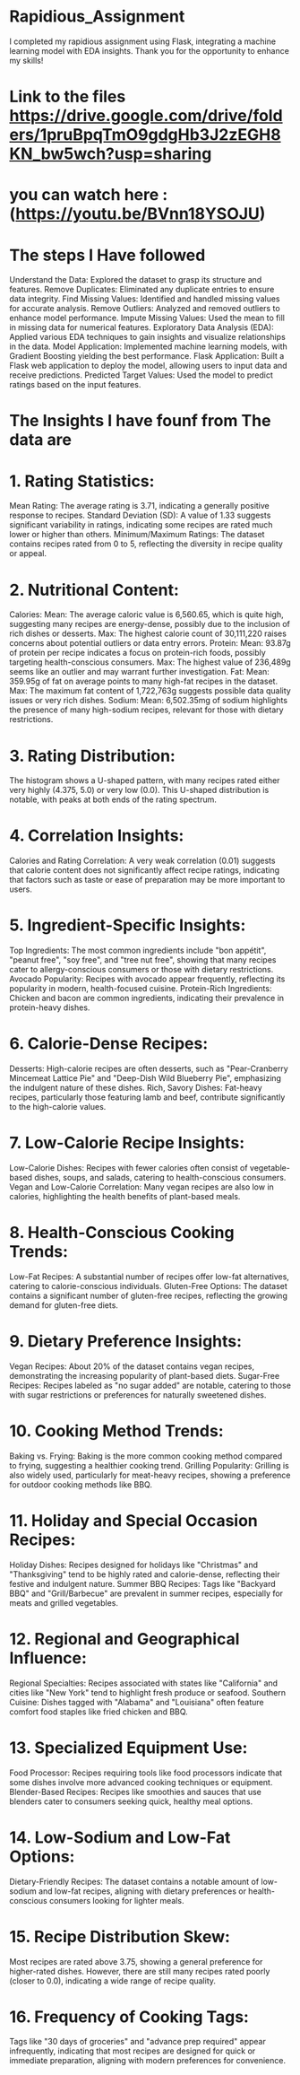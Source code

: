 # Rapidious_Assignment
I completed my rapidious assignment using Flask, integrating a machine learning model with EDA insights. Thank you for the opportunity to enhance my skills!
# Link to the files https://drive.google.com/drive/folders/1pruBpqTmO9gdgHb3J2zEGH8KN_bw5wch?usp=sharing
# you can watch here :(https://youtu.be/BVnn18YSOJU)
# The steps I Have followed
Understand the Data: Explored the dataset to grasp its structure and features.
Remove Duplicates: Eliminated any duplicate entries to ensure data integrity.
Find Missing Values: Identified and handled missing values for accurate analysis.
Remove Outliers: Analyzed and removed outliers to enhance model performance.
Impute Missing Values: Used the mean to fill in missing data for numerical features.
Exploratory Data Analysis (EDA): Applied various EDA techniques to gain insights and visualize relationships in the data.
Model Application: Implemented machine learning models, with Gradient Boosting yielding the best performance.
Flask Application: Built a Flask web application to deploy the model, allowing users to input data and receive predictions.
Predicted Target Values: Used the model to predict ratings based on the input features.

# The Insights I have founf from The data are 
# 1. Rating Statistics:
Mean Rating: The average rating is 3.71, indicating a generally positive response to recipes.
Standard Deviation (SD): A value of 1.33 suggests significant variability in ratings, indicating some recipes are rated much lower or higher than others.
Minimum/Maximum Ratings: The dataset contains recipes rated from 0 to 5, reflecting the diversity in recipe quality or appeal.
# 2. Nutritional Content:
Calories:
Mean: The average caloric value is 6,560.65, which is quite high, suggesting many recipes are energy-dense, possibly due to the inclusion of rich dishes or desserts.
Max: The highest calorie count of 30,111,220 raises concerns about potential outliers or data entry errors.
Protein:
Mean: 93.87g of protein per recipe indicates a focus on protein-rich foods, possibly targeting health-conscious consumers.
Max: The highest value of 236,489g seems like an outlier and may warrant further investigation.
Fat:
Mean: 359.95g of fat on average points to many high-fat recipes in the dataset.
Max: The maximum fat content of 1,722,763g suggests possible data quality issues or very rich dishes.
Sodium:
Mean: 6,502.35mg of sodium highlights the presence of many high-sodium recipes, relevant for those with dietary restrictions.
# 3. Rating Distribution:
The histogram shows a U-shaped pattern, with many recipes rated either very highly (4.375, 5.0) or very low (0.0). This U-shaped distribution is notable, with peaks at both ends of the rating spectrum.
# 4. Correlation Insights:
Calories and Rating Correlation: A very weak correlation (0.01) suggests that calorie content does not significantly affect recipe ratings, indicating that factors such as taste or ease of preparation may be more important to users.
# 5. Ingredient-Specific Insights:
Top Ingredients: The most common ingredients include "bon appétit", "peanut free", "soy free", and "tree nut free", showing that many recipes cater to allergy-conscious consumers or those with dietary restrictions.
Avocado Popularity: Recipes with avocado appear frequently, reflecting its popularity in modern, health-focused cuisine.
Protein-Rich Ingredients: Chicken and bacon are common ingredients, indicating their prevalence in protein-heavy dishes.
# 6. Calorie-Dense Recipes:
Desserts: High-calorie recipes are often desserts, such as "Pear-Cranberry Mincemeat Lattice Pie" and "Deep-Dish Wild Blueberry Pie", emphasizing the indulgent nature of these dishes.
Rich, Savory Dishes: Fat-heavy recipes, particularly those featuring lamb and beef, contribute significantly to the high-calorie values.
# 7. Low-Calorie Recipe Insights:
Low-Calorie Dishes: Recipes with fewer calories often consist of vegetable-based dishes, soups, and salads, catering to health-conscious consumers.
Vegan and Low-Calorie Correlation: Many vegan recipes are also low in calories, highlighting the health benefits of plant-based meals.
# 8. Health-Conscious Cooking Trends:
Low-Fat Recipes: A substantial number of recipes offer low-fat alternatives, catering to calorie-conscious individuals.
Gluten-Free Options: The dataset contains a significant number of gluten-free recipes, reflecting the growing demand for gluten-free diets.
# 9. Dietary Preference Insights:
Vegan Recipes: About 20% of the dataset contains vegan recipes, demonstrating the increasing popularity of plant-based diets.
Sugar-Free Recipes: Recipes labeled as "no sugar added" are notable, catering to those with sugar restrictions or preferences for naturally sweetened dishes.
# 10. Cooking Method Trends:
Baking vs. Frying: Baking is the more common cooking method compared to frying, suggesting a healthier cooking trend.
Grilling Popularity: Grilling is also widely used, particularly for meat-heavy recipes, showing a preference for outdoor cooking methods like BBQ.
# 11. Holiday and Special Occasion Recipes:
Holiday Dishes: Recipes designed for holidays like "Christmas" and "Thanksgiving" tend to be highly rated and calorie-dense, reflecting their festive and indulgent nature.
Summer BBQ Recipes: Tags like "Backyard BBQ" and "Grill/Barbecue" are prevalent in summer recipes, especially for meats and grilled vegetables.
# 12. Regional and Geographical Influence:
Regional Specialties: Recipes associated with states like "California" and cities like "New York" tend to highlight fresh produce or seafood.
Southern Cuisine: Dishes tagged with "Alabama" and "Louisiana" often feature comfort food staples like fried chicken and BBQ.
# 13. Specialized Equipment Use:
Food Processor: Recipes requiring tools like food processors indicate that some dishes involve more advanced cooking techniques or equipment.
Blender-Based Recipes: Recipes like smoothies and sauces that use blenders cater to consumers seeking quick, healthy meal options.
# 14. Low-Sodium and Low-Fat Options:
Dietary-Friendly Recipes: The dataset contains a notable amount of low-sodium and low-fat recipes, aligning with dietary preferences or health-conscious consumers looking for lighter meals.
# 15. Recipe Distribution Skew:
Most recipes are rated above 3.75, showing a general preference for higher-rated dishes. However, there are still many recipes rated poorly (closer to 0.0), indicating a wide range of recipe quality.
# 16. Frequency of Cooking Tags:
Tags like "30 days of groceries" and "advance prep required" appear infrequently, indicating that most recipes are designed for quick or immediate preparation, aligning with modern preferences for convenience.
